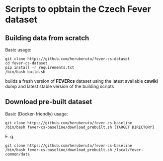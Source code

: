 # Scripts to opbtain the Czech Fever dataset
## Building data from scratch
Basic usage:
```
git clone https://github.com/heruberuto/fever-cs-dataset
cd fever-cs-dataset
pip install -r requirements.txt
/bin/bash build.sh
```
builds a fresh version of **FEVERcs** dataset using the latest available **cswiki** dump and latest stable version of the building scripts

## Download pre-built dataset
Basic (Docker-friendly) usage:

```
git clone https://github.com/heruberuto/fever-cs-baseline
/bin/bash fever-cs-baseline/download_prebuilt.sh [TARGET DIRECTORY]
```

E. g.
```
git clone https://github.com/heruberuto/fever-cs-baseline
/bin/bash fever-cs-baseline/download_prebuilt.sh /local/fever-common/data
```

